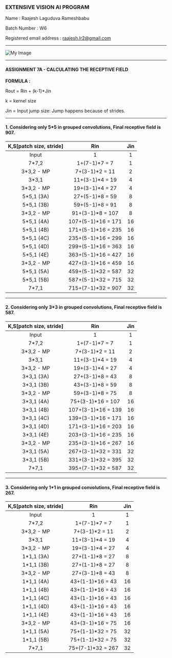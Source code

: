 ### EXTENSIVE VISION AI PROGRAM 

Name :  Raajesh Laguduva Rameshbabu

Batch Number :  W6

Registered email address : raajesh.lr2@gmail.com

------------



![My Image](https://avatars1.githubusercontent.com/u/37265950?s=400&u=08820314a828b6b340c21ece5619dadd4d848b4e&v=4)

------

#### ASSIGNMENT 7A - CALCULATING THE RECEPTIVE FIELD

**FORMULA :**

Rout = Rin + (k-1)*Jin

k = kernel size

Jin = Input jump size: Jump happens because of strides.

---------

#### 1. Considering only 5*5 in grouped convolutions, Final receptive field is 907.

| K,S[patch size, stride] |        Rin         | Jin  |
| :---------------------: | :----------------: | :--: |
|          Input          |         1          |  1   |
|          7*7,2          |   1+(7-1)*7 = 7    |  1   |
|       3*3,2 - MP        |   7+(3-1)*2 = 11   |  2   |
|          3*3,1          |  11+(3-1)*4 = 19   |  4   |
|       3*3,2 - MP        |  19+(3-1)*4 = 27   |  4   |
|       5*5,1 (3A)        |  27+(5-1)*8 = 59   |  8   |
|       5*5,1 (3B)        |  59+(5-1)*8 = 91   |  8   |
|       3*3,2 - MP        |  91+(3-1)*8 = 107  |  8   |
|       5*5,1 (4A)        | 107+(5-1)*16 = 171 |  16  |
|       5*5,1 (4B)        | 171+(5-1)*16 = 235 |  16  |
|       5*5,1 (4C)        | 235+(5-1)*16 = 299 |  16  |
|       5*5,1 (4D)        | 299+(5-1)*16 = 363 |  16  |
|       5*5,1 (4E)        | 363+(5-1)*16 = 427 |  16  |
|       3*3,2 - MP        | 427+(3-1)*16 = 459 |  16  |
|       5*5,1 (5A)        | 459+(5-1)*32 = 587 |  32  |
|       5*5,1 (5B)        | 587+(5-1)*32 = 715 |  32  |
|          7*7,1          | 715+(7-1)*32 = 907 |  32  |

------

#### 2. Considering only 3*3 in grouped convolutions, Final receptive field is 587.

| K,S[patch size, stride] |        Rin         | Jin  |
| :---------------------: | :----------------: | :--: |
|          Input          |         1          |  1   |
|          7*7,2          |   1+(7-1)*7 = 7    |  1   |
|       3*3,2 - MP        |   7+(3-1)*2 = 11   |  2   |
|          3*3,1          |  11+(3-1)*4 = 19   |  4   |
|       3*3,2 - MP        |  19+(3-1)*4 = 27   |  4   |
|       3*3,1 (3A)        |  27+(3-1)*8 = 43   |  8   |
|       3*3,1 (3B)        |  43+(3-1)*8 = 59   |  8   |
|       3*3,2 - MP        |  59+(3-1)*8 = 75   |  8   |
|       3*3,1 (4A)        | 75+(3-1)*16 = 107  |  16  |
|       3*3,1 (4B)        | 107+(3-1)*16 = 139 |  16  |
|       3*3,1 (4C)        | 139+(3-1)*16 = 171 |  16  |
|       3*3,1 (4D)        | 171+(3-1)*16 = 203 |  16  |
|       3*3,1 (4E)        | 203+(3-1)*16 = 235 |  16  |
|       3*3,2 - MP        | 235+(3-1)*16 = 267 |  16  |
|       3*3,1 (5A)        | 267+(3-1)*32 = 331 |  32  |
|       3*3,1 (5B)        | 331+(3-1)*32 = 395 |  32  |
|          7*7,1          | 395+(7-1)*32 = 587 |  32  |

----------

#### 3. Considering only 1*1 in grouped convolutions, Final receptive field is 267.

| K,S[patch size, stride] |        Rin        | Jin  |
| :---------------------: | :---------------: | :--: |
|          Input          |         1         |  1   |
|          7*7,2          |   1+(7-1)*7 = 7   |  1   |
|       3*3,2 - MP        |  7+(3-1)*2 = 11   |  2   |
|          3*3,1          |  11+(3-1)*4 = 19  |  4   |
|       3*3,2 - MP        |  19+(3-1)*4 = 27  |  4   |
|       1*1,1 (3A)        |  27+(1-1)*8 = 27  |  8   |
|       1*1,1 (3B)        |  27+(1-1)*8 = 27  |  8   |
|       3*3,2 - MP        |  27+(3-1)*8 = 43  |  8   |
|       1*1,1 (4A)        | 43+(1-1)*16 = 43  |  16  |
|       1*1,1 (4B)        | 43+(1-1)*16 = 43  |  16  |
|       1*1,1 (4C)        | 43+(1-1)*16 = 43  |  16  |
|       1*1,1 (4D)        | 43+(1-1)*16 = 43  |  16  |
|       1*1,1 (4E)        | 43+(1-1)*16 = 43  |  16  |
|       3*3,2 - MP        | 43+(3-1)*16 = 75  |  16  |
|       1*1,1 (5A)        | 75+(1-1)*32 = 75  |  32  |
|       1*1,1 (5B)        | 75+(1-1)*32 = 75  |  32  |
|          7*7,1          | 75+(7-1)*32 = 267 |  32  |
